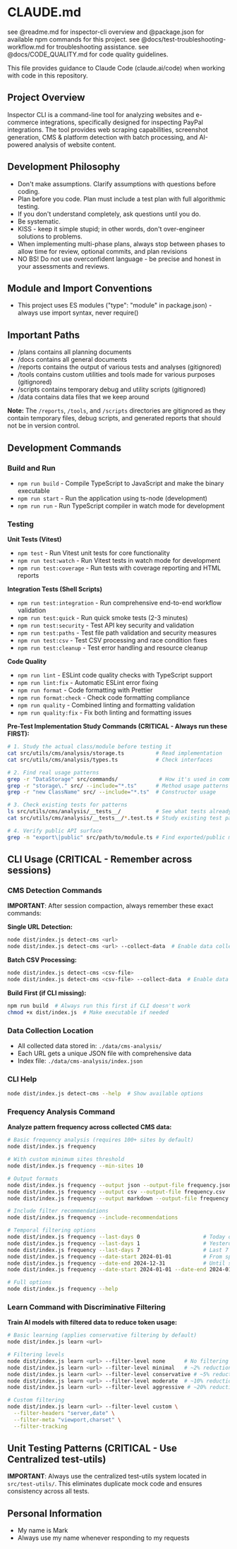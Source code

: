 # CLAUDE.md

see @readme.md for inspector-cli overview and @package.json for available npm commands for this project.
see @docs/test-troubleshooting-workflow.md for troubleshooting assistance.
see @docs/CODE_QUALITY.md for code quality guidelines.

This file provides guidance to Claude Code (claude.ai/code) when working with code in this repository.

## Project Overview

Inspector CLI is a command-line tool for analyzing websites and e-commerce integrations, specifically designed for inspecting PayPal integrations. The tool provides web scraping capabilities, screenshot generation, CMS & platform detection with batch processing, and AI-powered analysis of website content.

## Development Philosophy

- Don't make assumptions. Clarify assumptions with questions before coding.
- Plan before you code. Plan must include a test plan with full algorithmic testing.
- If you don't understand completely, ask questions until you do.
- Be systematic.
- KISS - keep it simple stupid; in other words, don't over-engineer solutions to problems.
- When implementing multi-phase plans, always stop between phases to allow time for review, optional commits, and plan revisions
- NO BS! Do not use overconfident language - be precise and honest in your assessments and reviews.

## Module and Import Conventions

- This project uses ES modules ("type": "module" in package.json) - always use import syntax, never require()

## Important Paths

- /plans contains all planning documents
- /docs contains all general documents
- /reports contains the output of various tests and analyses (gitignored)
- /tools contains custom utilities and tools made for various purposes (gitignored)
- /scripts contains temporary debug and utility scripts (gitignored)
- /data contains data files that we keep around

**Note:** The `/reports`, `/tools`, and `/scripts` directories are gitignored as they contain temporary files, debug scripts, and generated reports that should not be in version control.

## Development Commands

### Build and Run

- `npm run build` - Compile TypeScript to JavaScript and make the binary executable
- `npm run start` - Run the application using ts-node (development)
- `npm run run` - Run TypeScript compiler in watch mode for development

### Testing

**Unit Tests (Vitest)**

- `npm test` - Run Vitest unit tests for core functionality
- `npm run test:watch` - Run Vitest tests in watch mode for development
- `npm run test:coverage` - Run tests with coverage reporting and HTML reports

**Integration Tests (Shell Scripts)**

- `npm run test:integration` - Run comprehensive end-to-end workflow validation
- `npm run test:quick` - Run quick smoke tests (2-3 minutes)
- `npm run test:security` - Test API key security and validation
- `npm run test:paths` - Test file path validation and security measures
- `npm run test:csv` - Test CSV processing and race condition fixes
- `npm run test:cleanup` - Test error handling and resource cleanup

**Code Quality**

- `npm run lint` - ESLint code quality checks with TypeScript support
- `npm run lint:fix` - Automatic ESLint error fixing
- `npm run format` - Code formatting with Prettier
- `npm run format:check` - Check code formatting compliance
- `npm run quality` - Combined linting and formatting validation
- `npm run quality:fix` - Fix both linting and formatting issues

**Pre-Test Implementation Study Commands (CRITICAL - Always run these FIRST):**

```bash
# 1. Study the actual class/module before testing it
cat src/utils/cms/analysis/storage.ts          # Read implementation
cat src/utils/cms/analysis/types.ts            # Check interfaces

# 2. Find real usage patterns
grep -r "DataStorage" src/commands/             # How it's used in commands
grep -r "storage\." src/ --include="*.ts"      # Method usage patterns
grep -r "new ClassName" src/ --include="*.ts"  # Constructor usage

# 3. Check existing tests for patterns
ls src/utils/cms/analysis/__tests__/           # See what tests already exist
cat src/utils/cms/analysis/__tests__/*.test.ts # Study existing test patterns

# 4. Verify public API surface
grep -n "export\|public" src/path/to/module.ts # Find exported/public members
```

## CLI Usage (CRITICAL - Remember across sessions)

### CMS Detection Commands

**IMPORTANT**: After session compaction, always remember these exact commands:

**Single URL Detection:**

```bash
node dist/index.js detect-cms <url>
node dist/index.js detect-cms <url> --collect-data  # Enable data collection
```

**Batch CSV Processing:**

```bash
node dist/index.js detect-cms <csv-file>
node dist/index.js detect-cms <csv-file> --collect-data  # Enable data collection
```

**Build First (if CLI missing):**

```bash
npm run build  # Always run this first if CLI doesn't work
chmod +x dist/index.js  # Make executable if needed
```

### Data Collection Location

- All collected data stored in: `./data/cms-analysis/`
- Each URL gets a unique JSON file with comprehensive data
- Index file: `./data/cms-analysis/index.json`

### CLI Help

```bash
node dist/index.js detect-cms --help  # Show available options
```

### Frequency Analysis Command

**Analyze pattern frequency across collected CMS data:**

```bash
# Basic frequency analysis (requires 100+ sites by default)
node dist/index.js frequency

# With custom minimum sites threshold
node dist/index.js frequency --min-sites 10

# Output formats
node dist/index.js frequency --output json --output-file frequency.json
node dist/index.js frequency --output csv --output-file frequency.csv
node dist/index.js frequency --output markdown --output-file frequency.md

# Include filter recommendations
node dist/index.js frequency --include-recommendations

# Temporal filtering options
node dist/index.js frequency --last-days 0                    # Today only
node dist/index.js frequency --last-days 1                    # Yesterday and today
node dist/index.js frequency --last-days 7                    # Last 7 days + today
node dist/index.js frequency --date-start 2024-01-01          # From specific date
node dist/index.js frequency --date-end 2024-12-31            # Until specific date
node dist/index.js frequency --date-start 2024-01-01 --date-end 2024-01-31  # Date range

# Full options
node dist/index.js frequency --help
```

### Learn Command with Discriminative Filtering

**Train AI models with filtered data to reduce token usage:**

```bash
# Basic learning (applies conservative filtering by default)
node dist/index.js learn <url>

# Filtering levels
node dist/index.js learn <url> --filter-level none      # No filtering
node dist/index.js learn <url> --filter-level minimal   # ~2% reduction
node dist/index.js learn <url> --filter-level conservative # ~5% reduction (default)
node dist/index.js learn <url> --filter-level moderate  # ~10% reduction
node dist/index.js learn <url> --filter-level aggressive # ~20% reduction

# Custom filtering
node dist/index.js learn <url> --filter-level custom \
  --filter-headers "server,date" \
  --filter-meta "viewport,charset" \
  --filter-tracking
```

## Unit Testing Patterns (CRITICAL - Use Centralized test-utils)

**IMPORTANT**: Always use the centralized test-utils system located in `src/test-utils/`. This eliminates duplicate mock code and ensures consistency across all tests.

## Personal Information

- My name is Mark
- Always use my name whenever responding to my requests
